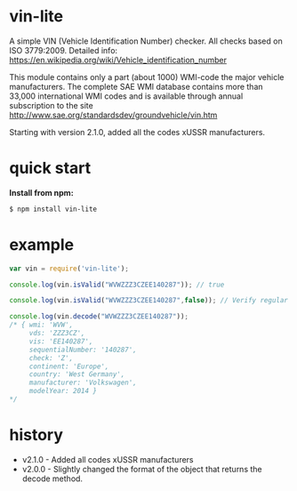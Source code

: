 vin-lite
========

A simple VIN (Vehicle Identification Number) checker. All checks based on ISO 3779:2009. Detailed info: https://en.wikipedia.org/wiki/Vehicle_identification_number

This module contains only a part (about 1000) WMI-code the major vehicle manufacturers. The complete SAE WMI database contains more than 33,000 international WMI codes and 
is available through annual subscription to the site http://www.sae.org/standardsdev/groundvehicle/vin.htm

Starting with version 2.1.0, added all the codes xUSSR manufacturers.
     
quick start
===========

**Install from npm:**

```sh
$ npm install vin-lite
```


example
=======

```JavaScript
var vin = require('vin-lite');

console.log(vin.isValid("WVWZZZ3CZEE140287")); // true

console.log(vin.isValid("WVWZZZ3CZEE140287",false)); // Verify regular expression only

console.log(vin.decode("WVWZZZ3CZEE140287")); 
/* { wmi: 'WVW',
     vds: 'ZZZ3CZ',
     vis: 'EE140287',
     sequentialNumber: '140287',
     check: 'Z',
     continent: 'Europe',
     country: 'West Germany',
     manufacturer: 'Volkswagen',
     modelYear: 2014 }
*/
```

history
=======

  * v2.1.0 - Added all codes xUSSR manufacturers
  * v2.0.0 - Slightly changed the format of the object that returns the decode method.  